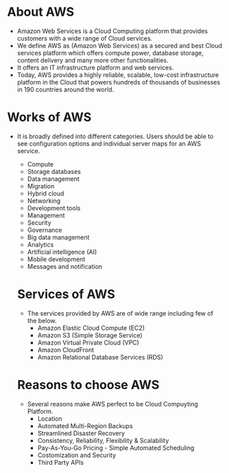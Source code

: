 # About AWS
- Amazon Web Services is a Cloud Computing platform that provides customers with a wide range of Cloud services.
- We define AWS as (Amazon Web Services) as a secured and best Cloud services platform which offers compute power, database storage, content delivery and many more other functionalities.
- It offers an IT infrastructure platform and web services.
- Today, AWS provides a highly reliable, scalable, low-cost infrastructure platform in the Cloud that powers hundreds of thousands of businesses in 190 countries around the world. 

# Works of AWS
- It is broadly defined into different categories. Users should be able to see configuration options and individual server maps for an AWS service.
  - Compute
  - Storage databases
  - Data management
  - Migration
  - Hybrid cloud
  - Networking
  - Development tools
  - Management
  - Security
  - Governance
  - Big data management
  - Analytics
  - Artificial intelligence (AI)
  - Mobile development
  - Messages and notification
  
  # Services of AWS
  - The services provided by AWS are of wide range including few of the below.
    - Amazon Elastic Cloud Compute (EC2)
    - Amazon S3 (Simple Storage Service)
    - Amazon Virtual Private Cloud (VPC)
    - Amazon CloudFront
    - Amazon Relational Database Services (RDS)
    
  # Reasons to choose AWS
  - Several reasons make AWS perfect to be Cloud Compuyting Platform.
    - Location
    - Automated Multi-Region Backups
    - Streamlined Disaster Recovery
    - Consistency, Reliability, Flexibility & Scalability
    - Pay-As-You-Go Pricing     - Simple Automated Scheduling
    - Costomization and Security
    - Third Party APIs
